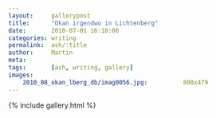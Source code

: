 ```yaml
---
layout:     gallerypost
title:      "Okan irgendwo in Lichtenberg"
date:       2010-07-01 16:10:00
categories: writing
permalink:  ash/:title
author:     Martin
meta:       
tags:       [ash, writing, gallery]
images:
    2010_08_okan_lberg_db/imag0056.jpg:          800x479
---
```


{% include gallery.html %}